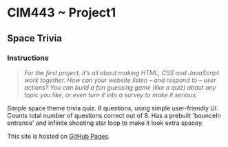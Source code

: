 # CIM443 ~ Project1
## Space Trivia

### Instructions
> *For the first project, it’s all about making HTML, CSS and JavaScript work together. How can your website listen – and respond to – user actions? You can build a fun guessing game (like a quiz) about any topic you like, or even turn it into a survey to make it serious.`*

Simple space theme trivia quiz. 8 questions, using simple user-friendly UI. Counts total number of questions correct out of 8. Has a prebuilt 'bounceIn entrance' and infinite shooting star loop to make it look extra spacey.

This site is hosted on [GitHub Pages](https://zaisk.github.com/SpaceQuiz).
